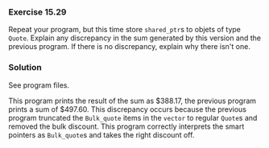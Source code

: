 ### Exercise 15.29

Repeat your program, but this time store `shared_ptr`s to objets of type
`Quote`. Explain any discrepancy in the sum generated by this version and the
previous program. If there is no discrepancy, explain why there isn't one.

### Solution

See program files.

This program prints the result of the sum as $388.17, the previous program
prints a sum of $497.60. This discrepancy occurs because the previous program
truncated the `Bulk_quote` items in the `vector` to regular `Quote`s and removed
the bulk discount. This program correctly interprets the smart pointers as
`Bulk_quote`s and takes the right discount off.
